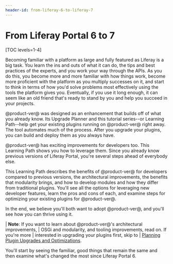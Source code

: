 ```yaml
---
header-id: from-liferay-6-to-liferay-7
---
```


# From Liferay Portal 6 to 7

[TOC levels=1-4]

Becoming familiar with a platform as large and fully featured as Liferay is  a
big task. You learn the ins and outs of what it can do, the tips and best
practices of the experts, and you work your way through the APIs. As you do
this, you become more and more familiar with how things work, become more
proficient with the platform as you multiply successes on it, and start to think
in terms of how you'd solve problems most effectively using the tools the
platform gives you. Eventually, if you use it long enough, it can seem like an
old friend that's ready to stand by you and help you succeed in your projects. 

@product-ver@ was designed as an enhancement that builds off of what you already
know. Its Upgrade Planner and this tutorial series--or Learning Path--help get
your existing plugins running on @product-ver@ right away. The tool automates
much of the process. After you upgrade your plugins, you can build and deploy
them as you always have. 

@product-ver@ has exciting improvements for developers too. This Learning Path
shows you how to leverage them. Since you already know previous versions of
Liferay Portal, you're several steps ahead of everybody else. 

This Learning Path describes the benefits of @product-ver@ for developers
compared to previous versions, the architectural improvements, the benefits that
modularity brings, and how to develop modules and how they differ from
traditional plugins. You'll see all the options for leveraging new developer
features, learn the pros and cons of each, and  examine steps for optimizing
your existing plugins for @product-ver@.

In the end, we believe you'll both want to adopt @product-ver@, and you'll see
how you can thrive using it. 

| **Note**: If you want to learn about @product-ver@'s architectural improvements,
| OSGi and modularity, and tooling improvements, read on. If you're more
| interested in upgrading your plugins first, skip to
| [Planning Plugin Upgrades and Optimizations](/docs/7-0/tutorials/-/knowledge_base/t/migrating-existing-code-to-liferay-7).

You'll start by seeing the familiar, good things that remain the same and then
examine what's changed the most since Liferay Portal 6. 
